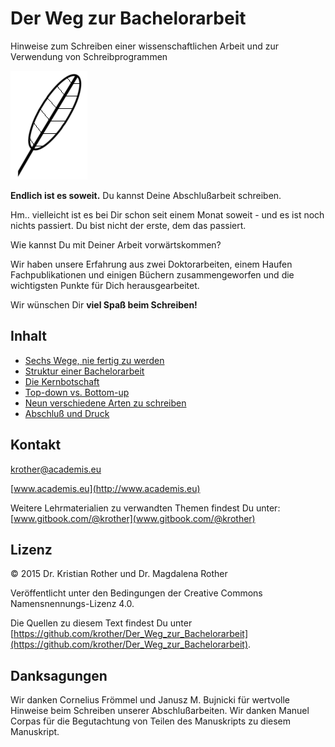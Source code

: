 
# Der Weg zur Bachelorarbeit

Hinweise zum Schreiben einer wissenschaftlichen Arbeit und zur Verwendung von Schreibprogrammen


![Feder](images/feather.png)

**Endlich ist es soweit.** Du kannst Deine Abschlußarbeit schreiben.

Hm.. vielleicht ist es bei Dir schon seit einem Monat soweit - und es ist noch nichts passiert. Du bist nicht der erste, dem das passiert.

Wie kannst Du mit Deiner Arbeit vorwärtskommen?

Wir haben unsere Erfahrung aus zwei Doktorarbeiten, einem Haufen Fachpublikationen und einigen Büchern zusammengeworfen und die wichtigsten Punkte für Dich herausgearbeitet.

Wir wünschen Dir **viel Spaß beim Schreiben!**

## Inhalt

* [Sechs Wege, nie fertig zu werden](sechs_wege_nie_fertig_zu_werden.md)
* [Struktur einer Bachelorarbeit](struktur_bachelorarbeit.md)
* [Die Kernbotschaft](die_kernbotschaft.md)
* [Top-down vs. Bottom-up](top_down_vs_bottom_up.md)
* [Neun verschiedene Arten zu schreiben](neun_arten_zu_schreiben.md)
* [Abschluß und Druck](abschluss_und_druck.md)


## Kontakt

[krother@academis.eu](mailto:krother@academis.eu)

[www.academis.eu](http://www.academis.eu)

Weitere Lehrmaterialien zu verwandten Themen findest Du unter: [www.gitbook.com/@krother](www.gitbook.com/@krother)

## Lizenz

© 2015 Dr. Kristian Rother und Dr. Magdalena Rother

Veröffentlicht unter den Bedingungen der Creative Commons Namensnennungs-Lizenz 4.0.

Die Quellen zu diesem Text findest Du unter [https://github.com/krother/Der_Weg_zur_Bachelorarbeit](https://github.com/krother/Der_Weg_zur_Bachelorarbeit).

## Danksagungen

Wir danken Cornelius Frömmel und Janusz M. Bujnicki für wertvolle Hinweise beim Schreiben unserer Abschlußarbeiten. Wir danken Manuel Corpas für die Begutachtung von Teilen des Manuskripts zu diesem Manuskript.
